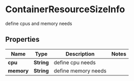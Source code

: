 

# ContainerResourceSizeInfo

define cpus and memory needs

## Properties

| Name | Type | Description | Notes |
|------------ | ------------- | ------------- | -------------|
|**cpu** | **String** | define cpu needs |  |
|**memory** | **String** | define memory needs |  |



